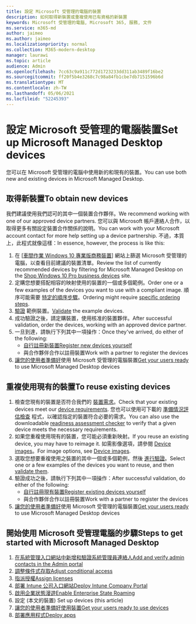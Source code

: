 ```yaml
---
title: 設定 Microsoft 受管理的電腦的裝置
description: 如何取得新裝置或重複使用已有資格的新裝置
keywords: Microsoft 受管理的電腦, Microsoft 365, 服務, 文件
ms.service: m365-md
author: jaimeo
ms.author: jaimeo
ms.localizationpriority: normal
ms.collection: M365-modern-desktop
manager: laurawi
ms.topic: article
audience: Admin
ms.openlocfilehash: 7cc63c9a911c772d1723233dd311ab3489f16be2
ms.sourcegitcommit: ff20f5b4e3268c7c98a84fb1cbe7db7151596b6d
ms.translationtype: MT
ms.contentlocale: zh-TW
ms.lasthandoff: 05/06/2021
ms.locfileid: "52245393"
---
```

# <a name="set-up-microsoft-managed-desktop-devices"></a><span data-ttu-id="064f5-104">設定 Microsoft 受管理的電腦裝置</span><span class="sxs-lookup"><span data-stu-id="064f5-104">Set up Microsoft Managed Desktop devices</span></span>

<span data-ttu-id="064f5-105">您可以在 Microsoft 受管理的電腦中使用新的和現有的裝置。</span><span class="sxs-lookup"><span data-stu-id="064f5-105">You can use both new and existing devices in Microsoft Managed Desktop.</span></span>

## <a name="to-obtain-new-devices"></a><span data-ttu-id="064f5-106">取得新裝置</span><span class="sxs-lookup"><span data-stu-id="064f5-106">To obtain new devices</span></span>

<span data-ttu-id="064f5-107">我們建議使用我們認可的其中一個裝置合作夥伴。</span><span class="sxs-lookup"><span data-stu-id="064f5-107">We recommend working with one of our approved device partners.</span></span> <span data-ttu-id="064f5-108">您可以與 Microsoft 帳戶連絡人合作，以取得更多有關設定裝置合作關係的說明。</span><span class="sxs-lookup"><span data-stu-id="064f5-108">You can work with your Microsoft account contact for more help setting up a device partnership.</span></span> <span data-ttu-id="064f5-109">不過，本質上，此程式就像這樣：</span><span class="sxs-lookup"><span data-stu-id="064f5-109">In essence, however, the process is like this:</span></span>

1. <span data-ttu-id="064f5-110">在 [[車間作業 Windows 10 專業版商務裝置](https://www.microsoft.com/windowsforbusiness/view-all-devices)] 網站上篩選 Microsoft 受管理的電腦，以查看目前建議的裝置清單。</span><span class="sxs-lookup"><span data-stu-id="064f5-110">Review the list of currently recommended devices by filtering for Microsoft Managed Desktop on the [Shop Windows 10 Pro business devices](https://www.microsoft.com/windowsforbusiness/view-all-devices) site.</span></span>
2. <span data-ttu-id="064f5-111">定購您想要搭配相容的映射使用的裝置的一個或多個範例。</span><span class="sxs-lookup"><span data-stu-id="064f5-111">Order one or a few examples of the devices you want to use with a compliant image.</span></span> <span data-ttu-id="064f5-112">順序可能需要 [特定的順序步驟](../service-description/device-images.md)。</span><span class="sxs-lookup"><span data-stu-id="064f5-112">Ordering might require [specific ordering steps](../service-description/device-images.md).</span></span>
3. <span data-ttu-id="064f5-113">[驗證](validate-device.md) 範例裝置。</span><span class="sxs-lookup"><span data-stu-id="064f5-113">[Validate](validate-device.md) the example devices.</span></span>
5. <span data-ttu-id="064f5-114">成功驗證之後，請定購裝置，使用核准的裝置夥伴。</span><span class="sxs-lookup"><span data-stu-id="064f5-114">After successful validation, order the devices, working with an approved device partner.</span></span>
6. <span data-ttu-id="064f5-115">一旦到達，請執行下列其中一項操作：</span><span class="sxs-lookup"><span data-stu-id="064f5-115">Once they've arrived, do either of the following:</span></span>
    - [<span data-ttu-id="064f5-116">自行註冊新裝置</span><span class="sxs-lookup"><span data-stu-id="064f5-116">Register new devices yourself</span></span>](register-devices-self.md)
    - <span data-ttu-id="064f5-117">與合作夥伴合作以註冊裝置</span><span class="sxs-lookup"><span data-stu-id="064f5-117">Work with a partner to register the devices</span></span>
7. <span data-ttu-id="064f5-118">[讓您的使用者準備好](get-started-devices.md)使用 Microsoft 受管理的電腦裝置</span><span class="sxs-lookup"><span data-stu-id="064f5-118">[Get your users ready](get-started-devices.md) to use Microsoft Managed Desktop devices</span></span>

## <a name="to-reuse-existing-devices"></a><span data-ttu-id="064f5-119">重複使用現有的裝置</span><span class="sxs-lookup"><span data-stu-id="064f5-119">To reuse existing devices</span></span>

1. <span data-ttu-id="064f5-120">檢查您現有的裝置是否符合我們的 [裝置需求](../service-description/device-requirements.md)。</span><span class="sxs-lookup"><span data-stu-id="064f5-120">Check that your existing devices meet our [device requirements](../service-description/device-requirements.md).</span></span> <span data-ttu-id="064f5-121">您也可以使用可下載的 [準備情況評估檢查](../get-ready/readiness-assessment-downloadable.md) 程式，以確認指定的裝置符合必要的需求。</span><span class="sxs-lookup"><span data-stu-id="064f5-121">You can also use the downloadable [readiness assessment checker](../get-ready/readiness-assessment-downloadable.md) to verify that a given device meets the necessary requirements.</span></span> 
2. <span data-ttu-id="064f5-122">如果您重複使用現有的裝置，您可能必須重新映射。</span><span class="sxs-lookup"><span data-stu-id="064f5-122">If you reuse an existing device, you may have to reimage it.</span></span> <span data-ttu-id="064f5-123">如需影像選項，請參閱 [Device images](../service-description/device-images.md)。</span><span class="sxs-lookup"><span data-stu-id="064f5-123">For image options, see [Device images](../service-description/device-images.md).</span></span>
3. <span data-ttu-id="064f5-124">選取您想要重複使用之裝置的其中一個或多個範例，然後 [進行驗證](validate-device.md)。</span><span class="sxs-lookup"><span data-stu-id="064f5-124">Select one or a few examples of the devices you want to reuse, and then [validate them](validate-device.md).</span></span>
4. <span data-ttu-id="064f5-125">驗證成功之後，請執行下列其中一項操作：</span><span class="sxs-lookup"><span data-stu-id="064f5-125">After successful validation, do either of the following:</span></span>
    - [<span data-ttu-id="064f5-126">自行註冊現有裝置</span><span class="sxs-lookup"><span data-stu-id="064f5-126">Register existing devices yourself</span></span>](register-reused-devices-self.md)
    - <span data-ttu-id="064f5-127">與合作夥伴合作以註冊裝置</span><span class="sxs-lookup"><span data-stu-id="064f5-127">Work with a partner to register the devices</span></span>
5. <span data-ttu-id="064f5-128">[讓您的使用者準備好](get-started-devices.md)使用 Microsoft 受管理的電腦裝置</span><span class="sxs-lookup"><span data-stu-id="064f5-128">[Get your users ready](get-started-devices.md) to use Microsoft Managed Desktop devices</span></span>

## <a name="steps-to-get-started-with-microsoft-managed-desktop"></a><span data-ttu-id="064f5-129">開始使用 Microsoft 受管理電腦的步驟</span><span class="sxs-lookup"><span data-stu-id="064f5-129">Steps to get started with Microsoft Managed Desktop</span></span>

1. [<span data-ttu-id="064f5-130">在系統管理入口網站中新增和驗證系統管理員連絡人</span><span class="sxs-lookup"><span data-stu-id="064f5-130">Add and verify admin contacts in the Admin portal</span></span>](add-admin-contacts.md)
2. [<span data-ttu-id="064f5-131">調整條件式存取</span><span class="sxs-lookup"><span data-stu-id="064f5-131">Adjust conditional access</span></span>](conditional-access.md)
3. [<span data-ttu-id="064f5-132">指派授權</span><span class="sxs-lookup"><span data-stu-id="064f5-132">Assign licenses</span></span>](assign-licenses.md)
4. [<span data-ttu-id="064f5-133">部署 Intune 公司入口網站</span><span class="sxs-lookup"><span data-stu-id="064f5-133">Deploy Intune Company Portal</span></span>](company-portal.md)
5. [<span data-ttu-id="064f5-134">啟用企業狀態漫遊</span><span class="sxs-lookup"><span data-stu-id="064f5-134">Enable Enterprise State Roaming</span></span>](enterprise-state-roaming.md)
6. <span data-ttu-id="064f5-135">設定 (本文的裝置) </span><span class="sxs-lookup"><span data-stu-id="064f5-135">Set up devices (this article)</span></span>
7. [<span data-ttu-id="064f5-136">讓您的使用者準備好使用裝置</span><span class="sxs-lookup"><span data-stu-id="064f5-136">Get your users ready to use devices</span></span>](get-started-devices.md)
8. [<span data-ttu-id="064f5-137">部署應用程式</span><span class="sxs-lookup"><span data-stu-id="064f5-137">Deploy apps</span></span>](deploy-apps.md)
